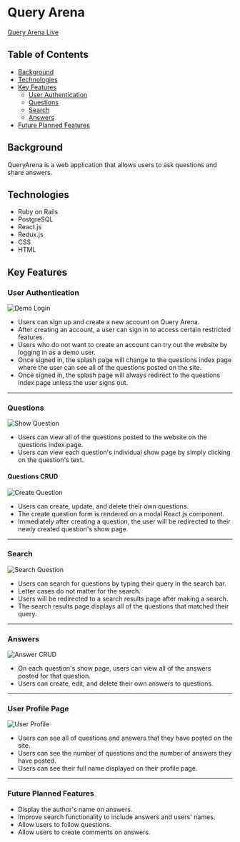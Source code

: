 # Query Arena

[Query Arena Live](https://query-arena.herokuapp.com/#/)

## Table of Contents
* [Background](#background)
* [Technologies](#technologies)
* [Key Features](#key-features)
  * [User Authentication](#user-authentication)
  * [Questions](#questions)
  * [Search](#search)
  * [Answers](#answers)
* [Future Planned Features](#future-planned-features)


## Background
QueryArena is a web application that allows users to ask questions and share answers.

## Technologies
* Ruby on Rails
* PostgreSQL
* React.js
* Redux.js
* CSS
* HTML

## Key Features

### User Authentication
![Demo Login](https://github.com/Kevin-Lai/queryarena/blob/master/images/demo_login.gif)
* Users can sign up and create a new account on Query Arena.
* After creating an account, a user can sign in to access certain restricted features.
* Users who do not want to create an account can try out the website by logging in as a demo user.
* Once signed in, the splash page will change to the questions index page where the user can see all of the questions posted on the site.
* Once signed in, the splash page will always redirect to the questions index page unless the user signs out.
---
### Questions
![Show Question](https://github.com/Kevin-Lai/queryarena/blob/master/images/show_question.gif)
* Users can view all of the questions posted to the website on the questions index page.
* Users can view each question's individual show page by simply clicking on the question's text.

#### Questions CRUD
![Create Question](https://github.com/Kevin-Lai/queryarena/blob/master/images/create_question.gif)
* Users can create, update, and delete their own questions.
* The create question form is rendered on a modal React.js component.
* Immediately after creating a question, the user will be redirected to their newly created question's show page.
---
### Search
![Search Question](https://github.com/Kevin-Lai/queryarena/blob/master/images/question_search.gif)
* Users can search for questions by typing their query in the search bar.
* Letter cases do not matter for the search.
* Users will be redirected to a search results page after making a search.
* The search results page displays all of the questions that matched their query.
---
### Answers
![Answer CRUD](https://github.com/Kevin-Lai/queryarena/blob/master/images/answers_crud.gif)
* On each question's show page, users can view all of the answers posted for that question.
* Users can create, edit, and delete their own answers to questions.
---
### User Profile Page
![User Profile](https://github.com/Kevin-Lai/queryarena/blob/master/images/user_profile.gif)
* Users can see all of questions and answers that they have posted on the site.
* Users can see the number of questions and the number of answers they have posted.
* Users can see their full name displayed on their profile page.
---
### Future Planned Features
* Display the author's name on answers.
* Improve search functionality to include answers and users' names.
* Allow users to follow questions.
* Allow users to create comments on answers.
